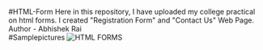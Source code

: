 #HTML-Form
Here in this repository, I have uploaded my college practical on html forms. I created "Registration Form" and "Contact Us" Web Page. 
<br>
Author - Abhishek Rai
<br>
#Samplepictures
![HTML FORMS](https://github.com/abhishekraicgc/HTML-Form/assets/113430920/ad0ceb84-46cb-4c8c-a576-63468377e3cd)

